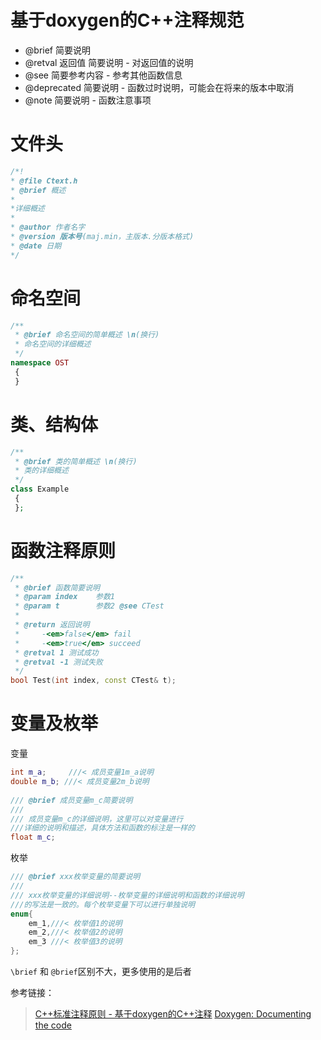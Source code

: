 # 基于doxygen的C++注释规范

+ @brief 简要说明
+ @retval 返回值 简要说明 - 对返回值的说明
+ @see 简要参考内容 - 参考其他函数信息
+ @deprecated 简要说明 - 函数过时说明，可能会在将来的版本中取消
+ @note 简要说明  - 函数注意事项

# 文件头

```C++
/*!
* @file Ctext.h
* @brief 概述 
* 
*详细概述 
* 
* @author 作者名字
* @version 版本号(maj.min，主版本.分版本格式) 
* @date 日期 
*/
```

# 命名空间

```php
/**
 * @brief 命名空间的简单概述 \n(换行)
 * 命名空间的详细概述
 */
namespace OST
 {
 }
```

# 类、结构体

```php
/**
 * @brief 类的简单概述 \n(换行)
 * 类的详细概述
 */
class Example
 {
 };
```

#  函数注释原则  

```c++
/** 
 * @brief 函数简要说明
 * @param index    参数1
 * @param t        参数2 @see CTest
 *
 * @return 返回说明
 *     -<em>false</em> fail
 *     -<em>true</em> succeed
 * @retval 1 测试成功
 * @retval -1 测试失败
 */
bool Test(int index, const CTest& t);
```

# 变量及枚举

变量

```c++
int m_a;     ///< 成员变量1m_a说明
double m_b; ///< 成员变量2m_b说明
 
/// @brief 成员变量m_c简要说明
///
/// 成员变量m_c的详细说明，这里可以对变量进行
///详细的说明和描述，具体方法和函数的标注是一样的
float m_c;
```

枚举

```c++
/// @brief xxx枚举变量的简要说明
///
/// xxx枚举变量的详细说明--枚举变量的详细说明和函数的详细说明
///的写法是一致的。每个枚举变量下可以进行单独说明
enum{
    em_1,///< 枚举值1的说明
    em_2,///< 枚举值2的说明
    em_3 ///< 枚举值3的说明
};
```

`\brief` 和 `@brief`区别不大，更多使用的是后者

参考链接：
>
> [C++标准注释原则 - 基于doxygen的C++注释](https://blog.csdn.net/czyt1988/article/details/8901191)
> [Doxygen: Documenting the code](https://doxygen.nl/manual/docblocks.html)